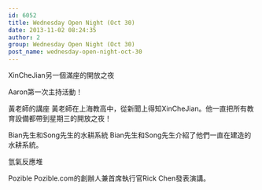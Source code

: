 ```yaml
---
id: 6052
title: Wednesday Open Night (Oct 30)
date: 2013-11-02 08:24:35
author: 2
group: Wednesday Open Night (Oct 30)
post_name: wednesday-open-night-oct-30
---
```


XinCheJian另一個滿座的開放之夜

Aaron第一次主持活動！

黃老師的講座
黃老師在上海教高中，從新聞上得知XinCheJian。他一直把所有教育設備都帶到星期三的開放之夜！

Bian先生和Song先生的水耕系統
Bian先生和Song先生介紹了他們一直在建造的水耕系統。

氫氣反應堆

Pozible
Pozible.com的創辦人兼首席執行官Rick Chen發表演講。
